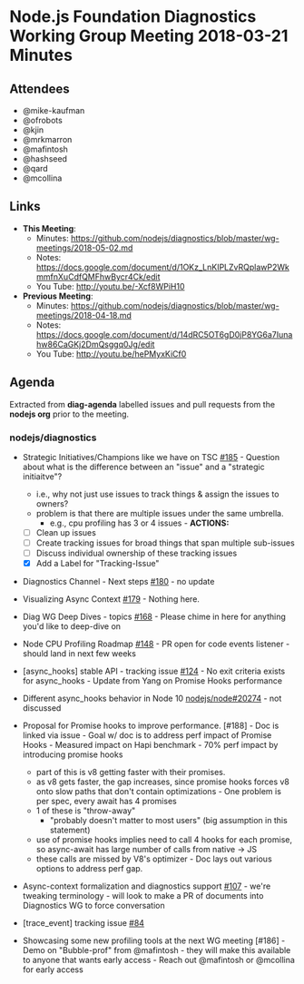 # Node.js Foundation Diagnostics Working Group Meeting 2018-03-21 Minutes

## Attendees
  - @mike-kaufman
  - @ofrobots
  - @kjin
  - @mrkmarron
  - @mafintosh
  - @hashseed
  - @qard
  - @mcollina

## Links
- **This Meeting**:
  - Minutes:  https://github.com/nodejs/diagnostics/blob/master/wg-meetings/2018-05-02.md
  - Notes: https://docs.google.com/document/d/1OKz_LnKIPLZvRQplawP2WkmmfnXuCdfQMFhwBycr4Ck/edit
  - You Tube: http://youtu.be/-Xcf8WPiH10
- **Previous Meeting**: 
  - Minutes:  https://github.com/nodejs/diagnostics/blob/master/wg-meetings/2018-04-18.md
  - Notes: https://docs.google.com/document/d/14dRC5OT6gD0jP8YG6a7Iunahw86CaGKj2DmQsggq0Jg/edit
  - You Tube: http://youtu.be/hePMyxKiCf0

## Agenda

Extracted from **diag-agenda** labelled issues and pull requests from the **nodejs org** prior to the meeting.

### nodejs/diagnostics

  -  Strategic Initiatives/Champions like we have on TSC [#185](https://github.com/nodejs/diagnostics/issues/185)
    - Question about what is the difference between an "issue" and a "strategic initiaitve"?
      - i.e., why not just use issues to track things & assign the issues to owners?
      - problem is that there are multiple issues under the same umbrella. 
         - e.g., cpu profiling has 3 or 4 issues
    - **ACTIONS:**
      - [ ] Clean up issues
      - [ ] Create tracking issues for broad things that span multiple sub-issues
      - [ ] Discuss individual ownership of these tracking issues
      - [x] Add a Label for "Tracking-Issue"

  -  Diagnostics Channel - Next steps [#180](https://github.com/nodejs/diagnostics/issues/180)
    - no update

  -  Visualizing Async Context [#179](https://github.com/nodejs/diagnostics/issues/179)
    - Nothing here.
  
  -  Diag WG Deep Dives - topics [#168](https://github.com/nodejs/diagnostics/issues/168)
    - Please chime in here for anything you'd like to deep-dive on

  -  Node CPU Profiling Roadmap [#148](https://github.com/nodejs/diagnostics/issues/148)
    - PR open for code events listener
    - should land in next few weeks

  -  \[async_hooks\] stable API - tracking issue [#124](https://github.com/nodejs/diagnostics/issues/124)
    - No exit criteria exists for async_hooks
    - Update from Yang on Promise Hooks  performance

  -  Different async_hooks behavior in Node 10 [nodejs/node#20274](https://github.com/nodejs/node/issues/20274) 
    - not discussed

  -  Proposal for Promise hooks to improve performance. [#188]
    - Doc is linked via issue
    - Goal w/ doc is to address perf impact of Promise Hooks
    - Measured impact on Hapi benchmark - 70% perf impact by introducing promise hooks
      - part of this is v8 getting faster with their promises. 
      - as v8 gets faster, the gap increases, since promise hooks forces v8 onto slow paths that don't contain optimizations
    -  One problem is per spec, every await has 4 promises
      - 1 of these is "throw-away"
         - "probably doesn't matter to most users" (big assumption in this statement)
      - use of promise hooks implies need to call 4 hooks for each promise, so async-await has large number of calls from native -> JS
      - these calls are missed by V8's optimizer
    - Doc lays out various options to address perf gap.

  -  Async-context formalization and diagnostics support [#107](https://github.com/nodejs/diagnostics/issues/107)
    - we're tweaking terminology
    - will look to make a PR of documents into Diagnostics WG to force conversation
    
  -  \[trace_event\] tracking issue [#84](https://github.com/nodejs/diagnostics/issues/84)

  -  Showcasing some new profiling tools at the next WG meeting  [#186]
    - Demo on "Bubble-prof" from @mafintosh
    - they will make this available to anyone that wants early access
    - Reach out @mafintosh or @mcollina for early access
